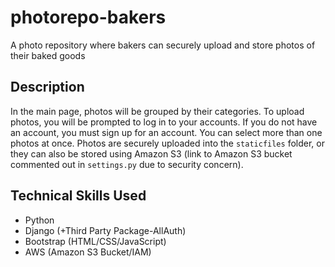 # photorepo-bakers
A photo repository where bakers can securely upload and store photos of their baked goods

## Description 
In the main page, photos will be grouped by their categories. 
To upload photos, you will be prompted to log in to your accounts.
If you do not have an account, you must sign up for an account. You can select more than one photos at once.
Photos are securely uploaded into the `staticfiles` folder, or they can also be stored using Amazon S3 (link to Amazon S3 bucket commented out in `settings.py` due to security concern).

## Technical Skills Used
- Python
- Django (+Third Party Package-AllAuth)
- Bootstrap (HTML/CSS/JavaScript)
- AWS (Amazon S3 Bucket/IAM)
